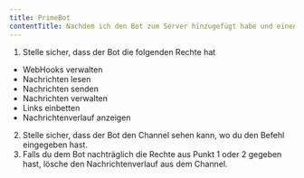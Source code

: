 ```yaml
---
title: PrimeBot
contentTitle: Nachdem ich den Bot zum Server hinzugefügt habe und einen Befehl eingegeben habe, antwortet er nicht.
---
```


1. Stelle sicher, dass der Bot die folgenden Rechte hat

- WebHooks verwalten
- Nachrichten lesen
- Nachrichten senden
- Nachrichten verwalten
- Links einbetten
- Nachrichtenverlauf anzeigen

2. Stelle sicher, dass der Bot den Channel sehen kann, wo du den Befehl eingegeben hast.
3. Falls du dem Bot nachträglich die Rechte aus Punkt 1 oder 2 gegeben hast, lösche den Nachrichtenverlauf aus dem
   Channel.
